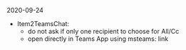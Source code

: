 2020-09-24
- Item2TeamsChat:
  - do not ask if only one recipient to choose for All/Cc
  - open directly in Teams App using msteams: link
